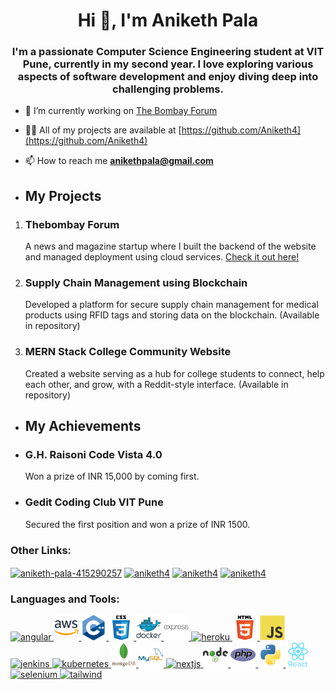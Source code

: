 <h1 align="center">Hi 👋, I'm Aniketh Pala</h1>
<h3 align="center">I'm a passionate Computer Science Engineering student at VIT Pune, currently in my second year. I love exploring various aspects of software development and enjoy diving deep into challenging problems.</h3>

- 🔭 I’m currently working on [The Bombay Forum](https://thebombayforum.com)

- 👨‍💻 All of my projects are available at [https://github.com/Aniketh4](https://github.com/Aniketh4)

- 📫 How to reach me **anikethpala@gmail.com**

-  <h2>My Projects</h2>
  <ol>
    <li>
      <h3>Thebombay Forum</h3>
      <p>A news and magazine startup where I built the backend of the website and managed deployment using cloud services. <a href="thebombayforum.com">Check it out here!</a></p>
    </li>
    <li>
      <h3>Supply Chain Management using Blockchain</h3>
      <p>Developed a platform for secure supply chain management for medical products using RFID tags and storing data on the blockchain. (Available in repository)</p>
    </li>
    <li>
      <h3>MERN Stack College Community Website</h3>
      <p>Created a website serving as a hub for college students to connect, help each other, and grow, with a Reddit-style interface. (Available in repository)</p>
    </li>
  </ol>

-  <h2>My Achievements</h2>
  <ul>
    <li>
      <h3>G.H. Raisoni Code Vista 4.0</h3>
      <p>Won a prize of INR 15,000 by coming first.</p>
    </li>
    <li>
      <h3>Gedit Coding Club VIT Pune</h3>
      <p>Secured the first position and won a prize of INR 1500.</p>
    </li>
  </ul>

<h3 align="left">Other Links:</h3>
<p align="left">
<a href="https://linkedin.com/in/aniketh-pala-415290257" target="blank"><img align="center" src="https://raw.githubusercontent.com/rahuldkjain/github-profile-readme-generator/master/src/images/icons/Social/linked-in-alt.svg" alt="aniketh-pala-415290257" height="30" width="40" /></a>
<a href="https://www.codechef.com/users/aniketh4" target="blank"><img align="center" src="https://cdn.jsdelivr.net/npm/simple-icons@3.1.0/icons/codechef.svg" alt="aniketh4" height="30" width="40" /></a>
<a href="https://codeforces.com/profile/aniketh4" target="blank"><img align="center" src="https://raw.githubusercontent.com/rahuldkjain/github-profile-readme-generator/master/src/images/icons/Social/codeforces.svg" alt="aniketh4" height="30" width="40" /></a>
<a href="https://www.leetcode.com/aniketh4" target="blank"><img align="center" src="https://raw.githubusercontent.com/rahuldkjain/github-profile-readme-generator/master/src/images/icons/Social/leet-code.svg" alt="aniketh4" height="30" width="40" /></a>
</p>

<h3 align="left">Languages and Tools:</h3>
<p align="left"> <a href="https://angular.io" target="_blank" rel="noreferrer"> <img src="https://angular.io/assets/images/logos/angular/angular.svg" alt="angular" width="40" height="40"/> </a> <a href="https://aws.amazon.com" target="_blank" rel="noreferrer"> <img src="https://raw.githubusercontent.com/devicons/devicon/master/icons/amazonwebservices/amazonwebservices-original-wordmark.svg" alt="aws" width="40" height="40"/> </a> <a href="https://www.w3schools.com/cpp/" target="_blank" rel="noreferrer"> <img src="https://raw.githubusercontent.com/devicons/devicon/master/icons/cplusplus/cplusplus-original.svg" alt="cplusplus" width="40" height="40"/> </a> <a href="https://www.w3schools.com/css/" target="_blank" rel="noreferrer"> <img src="https://raw.githubusercontent.com/devicons/devicon/master/icons/css3/css3-original-wordmark.svg" alt="css3" width="40" height="40"/> </a> <a href="https://www.docker.com/" target="_blank" rel="noreferrer"> <img src="https://raw.githubusercontent.com/devicons/devicon/master/icons/docker/docker-original-wordmark.svg" alt="docker" width="40" height="40"/> </a> <a href="https://expressjs.com" target="_blank" rel="noreferrer"> <img src="https://raw.githubusercontent.com/devicons/devicon/master/icons/express/express-original-wordmark.svg" alt="express" width="40" height="40"/> </a> <a href="https://heroku.com" target="_blank" rel="noreferrer"> <img src="https://www.vectorlogo.zone/logos/heroku/heroku-icon.svg" alt="heroku" width="40" height="40"/> </a> <a href="https://www.w3.org/html/" target="_blank" rel="noreferrer"> <img src="https://raw.githubusercontent.com/devicons/devicon/master/icons/html5/html5-original-wordmark.svg" alt="html5" width="40" height="40"/> </a> <a href="https://developer.mozilla.org/en-US/docs/Web/JavaScript" target="_blank" rel="noreferrer"> <img src="https://raw.githubusercontent.com/devicons/devicon/master/icons/javascript/javascript-original.svg" alt="javascript" width="40" height="40"/> </a> <a href="https://www.jenkins.io" target="_blank" rel="noreferrer"> <img src="https://www.vectorlogo.zone/logos/jenkins/jenkins-icon.svg" alt="jenkins" width="40" height="40"/> </a> <a href="https://kubernetes.io" target="_blank" rel="noreferrer"> <img src="https://www.vectorlogo.zone/logos/kubernetes/kubernetes-icon.svg" alt="kubernetes" width="40" height="40"/> </a> <a href="https://www.mongodb.com/" target="_blank" rel="noreferrer"> <img src="https://raw.githubusercontent.com/devicons/devicon/master/icons/mongodb/mongodb-original-wordmark.svg" alt="mongodb" width="40" height="40"/> </a> <a href="https://www.mysql.com/" target="_blank" rel="noreferrer"> <img src="https://raw.githubusercontent.com/devicons/devicon/master/icons/mysql/mysql-original-wordmark.svg" alt="mysql" width="40" height="40"/> </a> <a href="https://nextjs.org/" target="_blank" rel="noreferrer"> <img src="https://cdn.worldvectorlogo.com/logos/nextjs-2.svg" alt="nextjs" width="40" height="40"/> </a> <a href="https://nodejs.org" target="_blank" rel="noreferrer"> <img src="https://raw.githubusercontent.com/devicons/devicon/master/icons/nodejs/nodejs-original-wordmark.svg" alt="nodejs" width="40" height="40"/> </a> <a href="https://www.php.net" target="_blank" rel="noreferrer"> <img src="https://raw.githubusercontent.com/devicons/devicon/master/icons/php/php-original.svg" alt="php" width="40" height="40"/> </a> <a href="https://www.python.org" target="_blank" rel="noreferrer"> <img src="https://raw.githubusercontent.com/devicons/devicon/master/icons/python/python-original.svg" alt="python" width="40" height="40"/> </a> <a href="https://reactjs.org/" target="_blank" rel="noreferrer"> <img src="https://raw.githubusercontent.com/devicons/devicon/master/icons/react/react-original-wordmark.svg" alt="react" width="40" height="40"/> </a> <a href="https://www.selenium.dev" target="_blank" rel="noreferrer"> <img src="https://raw.githubusercontent.com/detain/svg-logos/780f25886640cef088af994181646db2f6b1a3f8/svg/selenium-logo.svg" alt="selenium" width="40" height="40"/> </a> <a href="https://tailwindcss.com/" target="_blank" rel="noreferrer"> <img src="https://www.vectorlogo.zone/logos/tailwindcss/tailwindcss-icon.svg" alt="tailwind" width="40" height="40"/> </a> </p>
